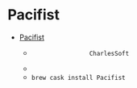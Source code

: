 # Pacifist
- [Pacifist](https://www.charlessoft.com/)
  -  					CharlesSoft				
  - 
  - `brew cask install Pacifist`
